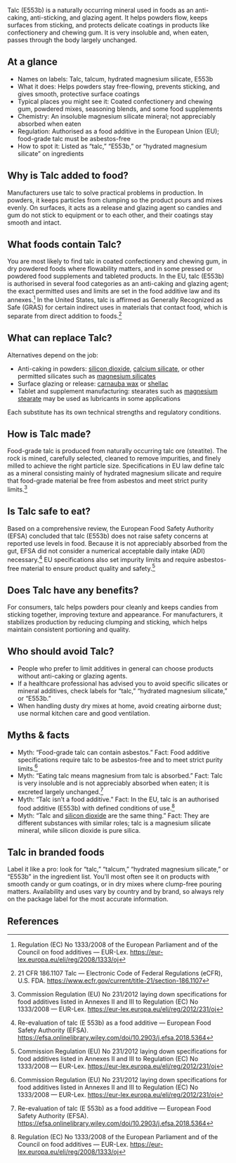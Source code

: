 Talc (E553b) is a naturally occurring mineral used in foods as an anti-caking, anti-sticking, and glazing agent. It helps powders flow, keeps surfaces from sticking, and protects delicate coatings in products like confectionery and chewing gum. It is very insoluble and, when eaten, passes through the body largely unchanged.

<!--more-->

## At a glance
- Names on labels: Talc, talcum, hydrated magnesium silicate, E553b
- What it does: Helps powders stay free-flowing, prevents sticking, and gives smooth, protective surface coatings
- Typical places you might see it: Coated confectionery and chewing gum, powdered mixes, seasoning blends, and some food supplements
- Chemistry: An insoluble magnesium silicate mineral; not appreciably absorbed when eaten
- Regulation: Authorised as a food additive in the European Union (EU); food-grade talc must be asbestos-free
- How to spot it: Listed as “talc,” “E553b,” or “hydrated magnesium silicate” on ingredients

## Why is Talc added to food?
Manufacturers use talc to solve practical problems in production. In powders, it keeps particles from clumping so the product pours and mixes evenly. On surfaces, it acts as a release and glazing agent so candies and gum do not stick to equipment or to each other, and their coatings stay smooth and intact.

## What foods contain Talc?
You are most likely to find talc in coated confectionery and chewing gum, in dry powdered foods where flowability matters, and in some pressed or powdered food supplements and tableted products. In the EU, talc (E553b) is authorised in several food categories as an anti-caking and glazing agent; the exact permitted uses and limits are set in the food additive law and its annexes.[^3] In the United States, talc is affirmed as Generally Recognized as Safe (GRAS) for certain indirect uses in materials that contact food, which is separate from direct addition to foods.[^4]

## What can replace Talc?
Alternatives depend on the job:
- Anti-caking in powders: [silicon dioxide](/e551-silicon-dioxide), [calcium silicate](/e552-calcium-silicate), or other permitted silicates such as [magnesium silicates](/e553-magnesium-silicates)
- Surface glazing or release: [carnauba wax](/e903-carnauba-wax) or [shellac](/e904-shellac)
- Tablet and supplement manufacturing: stearates such as [magnesium stearate](/e572-magnesium-stearate) may be used as lubricants in some applications

Each substitute has its own technical strengths and regulatory conditions.

## How is Talc made?
Food-grade talc is produced from naturally occurring talc ore (steatite). The rock is mined, carefully selected, cleaned to remove impurities, and finely milled to achieve the right particle size. Specifications in EU law define talc as a mineral consisting mainly of hydrated magnesium silicate and require that food-grade material be free from asbestos and meet strict purity limits.[^1]

## Is Talc safe to eat?
Based on a comprehensive review, the European Food Safety Authority (EFSA) concluded that talc (E553b) does not raise safety concerns at reported use levels in food. Because it is not appreciably absorbed from the gut, EFSA did not consider a numerical acceptable daily intake (ADI) necessary.[^2] EU specifications also set impurity limits and require asbestos-free material to ensure product quality and safety.[^1]

## Does Talc have any benefits?
For consumers, talc helps powders pour cleanly and keeps candies from sticking together, improving texture and appearance. For manufacturers, it stabilizes production by reducing clumping and sticking, which helps maintain consistent portioning and quality.

## Who should avoid Talc?
- People who prefer to limit additives in general can choose products without anti-caking or glazing agents.
- If a healthcare professional has advised you to avoid specific silicates or mineral additives, check labels for “talc,” “hydrated magnesium silicate,” or “E553b.”
- When handling dusty dry mixes at home, avoid creating airborne dust; use normal kitchen care and good ventilation.

## Myths & facts
- Myth: “Food-grade talc can contain asbestos.” Fact: Food additive specifications require talc to be asbestos-free and to meet strict purity limits.[^1]
- Myth: “Eating talc means magnesium from talc is absorbed.” Fact: Talc is very insoluble and is not appreciably absorbed when eaten; it is excreted largely unchanged.[^2]
- Myth: “Talc isn’t a food additive.” Fact: In the EU, talc is an authorised food additive (E553b) with defined conditions of use.[^3]
- Myth: “Talc and [silicon dioxide](/e551-silicon-dioxide) are the same thing.” Fact: They are different substances with similar roles; talc is a magnesium silicate mineral, while silicon dioxide is pure silica.

## Talc in branded foods
Label it like a pro: look for “talc,” “talcum,” “hydrated magnesium silicate,” or “E553b” in the ingredient list. You’ll most often see it on products with smooth candy or gum coatings, or in dry mixes where clump-free pouring matters. Availability and uses vary by country and by brand, so always rely on the package label for the most accurate information.

## References
[^1]: Commission Regulation (EU) No 231/2012 laying down specifications for food additives listed in Annexes II and III to Regulation (EC) No 1333/2008 — EUR-Lex. https://eur-lex.europa.eu/eli/reg/2012/231/oj
[^2]: Re-evaluation of talc (E 553b) as a food additive — European Food Safety Authority (EFSA). https://efsa.onlinelibrary.wiley.com/doi/10.2903/j.efsa.2018.5364
[^3]: Regulation (EC) No 1333/2008 of the European Parliament and of the Council on food additives — EUR-Lex. https://eur-lex.europa.eu/eli/reg/2008/1333/oj
[^4]: 21 CFR 186.1107 Talc — Electronic Code of Federal Regulations (eCFR), U.S. FDA. https://www.ecfr.gov/current/title-21/section-186.1107
